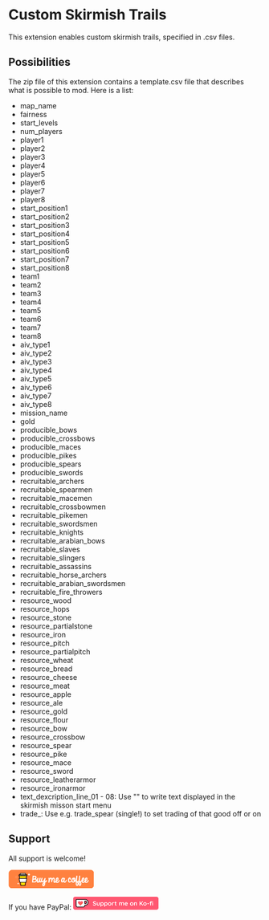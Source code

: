 # Custom Skirmish Trails
This extension enables custom skirmish trails, specified in .csv files.

## Possibilities
The zip file of this extension contains a template.csv file that describes what is possible to mod.
Here is a list:
- map_name
- fairness
- start_levels
- num_players
- player1
- player2
- player3
- player4
- player5
- player6
- player7
- player8
- start_position1
- start_position2
- start_position3
- start_position4
- start_position5
- start_position6
- start_position7
- start_position8
- team1
- team2
- team3
- team4
- team5
- team6
- team7
- team8
- aiv_type1
- aiv_type2
- aiv_type3
- aiv_type4
- aiv_type5
- aiv_type6
- aiv_type7
- aiv_type8
- mission_name
- gold
- producible_bows
- producible_crossbows
- producible_maces
- producible_pikes
- producible_spears
- producible_swords
- recruitable_archers
- recruitable_spearmen
- recruitable_macemen
- recruitable_crossbowmen
- recruitable_pikemen
- recruitable_swordsmen
- recruitable_knights
- recruitable_arabian_bows
- recruitable_slaves
- recruitable_slingers
- recruitable_assassins
- recruitable_horse_archers
- recruitable_arabian_swordsmen
- recruitable_fire_throwers
- resource_wood
- resource_hops
- resource_stone
- resource_partialstone
- resource_iron
- resource_pitch
- resource_partialpitch
- resource_wheat
- resource_bread
- resource_cheese
- resource_meat
- resource_apple
- resource_ale
- resource_gold
- resource_flour
- resource_bow
- resource_crossbow
- resource_spear
- resource_pike
- resource_mace
- resource_sword
- resource_leatherarmor
- resource_ironarmor
- text_dexcription_line_01 - 08: Use "" to write text displayed in the skirmish misson start menu
- trade_: Use e.g. trade_spear (single!) to set trading of that good off or on

## Support
All support is welcome!

[!["Buy Me A Coffee"](https://raw.githubusercontent.com/gynt/ucp-extension-running-units/main/locale/orange_img.webp)](https://www.buymeacoffee.com/gynt)

If you have PayPal:
[!["Support me on Ko-Fi"](https://raw.githubusercontent.com/gynt/ucp-extension-running-units/main/locale/kofi_button_red.png)](https://ko-fi.com/kofigynt)

